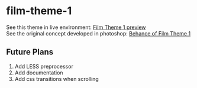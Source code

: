 # film-theme-1


See this theme in live environment: 
<a href="https://indie-west.herokuapp.com/">Film Theme 1 preview</a>
<br>
See the original concept developed in photoshop: 
<a href="https://www.behance.net/gallery/63775051/IndieWest-Film-Template">
Behance of Film Theme 1
</a>
<h2>Future Plans</h2>
<ol>
<li>Add LESS preprocessor</li>
<li>Add documentation</li>
<li>Add css transitions when scrolling</li>
</ol>
